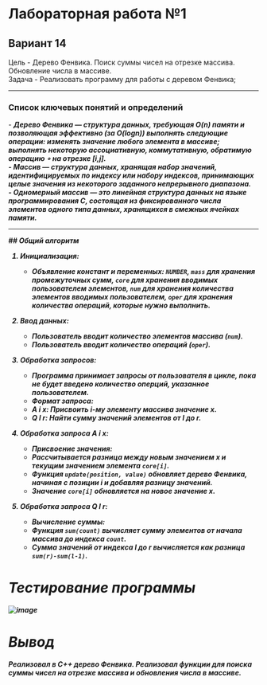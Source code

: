 <h1>Лабораторная работа №1</h1>
<h2>Вариант 14</h2>
Цель - Дерево Фенвика. Поиск суммы чисел на отрезке массива. Обновление
числа в массиве. <br/>
Задача - Реализовать программу для работы с деревом Фенвика;<br/>
<hr/>
<h3>Список ключевых понятий и определений</h3>
- <b><em>Дерево Фенвика — структура данных, требующая O(n) памяти и позволяющая эффективно (за O(logn)) выполнять следующие операции: изменять значение любого элемента в массиве; выполнять некоторую ассоциативную, коммутативную, обратимую операцию ∘ на отрезке [i,j].<br/>
- <b><em>Массив — структура данных, хранящая набор значений, идентифицируемых по индексу или набору индексов, принимающих целые значения из некоторого заданного непрерывного диапазона.<br/>
- <b><em>Одномерный массив — это линейная структура данных на языке программирования C, состоящая из фиксированного числа элементов одного типа данных, хранящихся в смежных ячейках памяти.<br/>
<hr/>
## Общий алгоритм

1. **Инициализация**:
    - Объявление констант и переменных: `NUMBER`, `mass` для хранения промежуточных сумм, `core` для хранения вводимых пользователем элементов, `num` для хранения количества элементов вводимых пользователем, `oper` для хранения количества операций, которые нужно выполнить.


2. **Ввод данных**:
    - Пользователь вводит количество элементов массива (`num`).
    - Пользователь вводит количество операций (`oper`).
    
3. **Обработка запросов**:
    - Программа принимает запросы от пользователя в цикле, пока не будет введено количество оперций, указанное пользователем.
    - Формат запроса:
    - A i x: Присвоить i-му элементу массива значение x.
    - Q l r: Найти сумму значений элементов от l до r. 

4. **Обработка запроса A i x**:
    - Присвоение значения:
    - Рассчитывается разница между новым значением x и текущим значением элемента `core[i]`.
    - Функция `update(position, value)` обновляет дерево Фенвика, начиная с позиции i и добавляя разницу значений.
    - Значение `core[i]` обновляется на новое значение x.

5. **Обработка запроса Q l r**:
    - Вычисление суммы:
    - Функция `sum(count)` вычисляет сумму элементов от начала массива до индекса `count`.
    - Сумма значений от индекса l до r вычисляется как разница `sum(r)-sum(l-1)`.
   

# Тестирование программы

![image](https://github.com/iis-32170x/RPIIS/assets/148317821/21ff1f73-6b7d-4b43-8e8b-acb5b702367d)


# Вывод
Реализовал в C++ дерево Фенвика. Реализовал функции для поиска суммы чисел на отрезке массива и обновления
числа в массиве.
